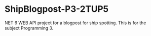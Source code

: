 # ShipBlogpost-P3-2TUP5
NET 6 WEB API project for a blogpost for ship spotting. This is for the subject Programming 3.
